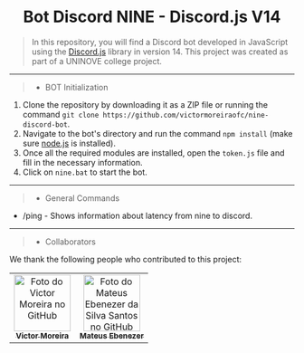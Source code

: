 <h1 align="center">
  <br>Bot Discord NINE - Discord.js V14
</h1>

> In this repository, you will find a Discord bot developed in JavaScript using the [Discord.js](https://github.com/discordjs/discord.js) library in version 14. This project was created as part of a UNINOVE college project.

---

> * BOT Initialization

1. Clone the repository by downloading it as a ZIP file or running the command `git clone https://github.com/victormoreiraofc/nine-discord-bot`.
2. Navigate to the bot's directory and run the command `npm install` (make sure [node.js](https://nodejs.org/en) is installed).
3. Once all the required modules are installed, open the `token.js` file and fill in the necessary information.
4. Click on `nine.bat` to start the bot.

---

> * General Commands

* /ping - Shows information about latency from nine to discord.

---

> * Collaborators

We thank the following people who contributed to this project:

<table>
  <tr>
    <td align="center">
      <a href="#">
        <img src="https://avatars.githubusercontent.com/u/121199565?v=4" width="100px;" alt="Foto do Victor Moreira no GitHub"/><br>
        <sub>
          <b>Victor Moreira</b>
        </sub>
      </a>
    </td>
    <td align="center">
      <a href="#">
        <img src="https://avatars.githubusercontent.com/u/143097497?v=4" width="100px;" alt="Foto do Mateus Ebenezer da Silva Santos no GitHub"/><br>
        <sub>
          <b>Mateus Ebenezer</b>
        </sub>
      </a>
    </td>
  </tr>
</table>
